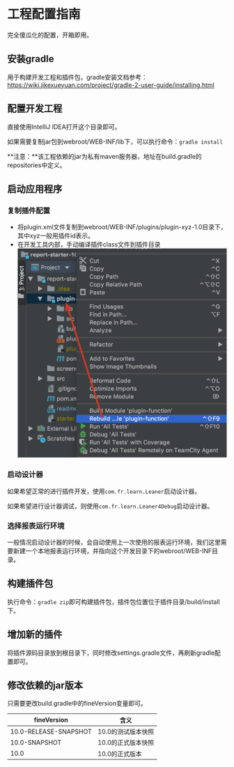 # 工程配置指南

完全傻瓜化的配置，开箱即用。

## 安装gradle
用于构建开发工程和插件包，gradle安装文档参考：https://wiki.jikexueyuan.com/project/gradle-2-user-guide/installing.html

## 配置开发工程
直接使用IntelliJ IDEA打开这个目录即可。

如果需要复制jar包到webroot/WEB-INF/lib下，可以执行命令：```gradle install```

**注意：**该工程依赖的jar为私有maven服务器，地址在build.gradle的repositories中定义。

## 启动应用程序

### 复制插件配置

* 将plugin.xml文件复制到webroot/WEB-INF/plugins/plugin-xyz-1.0目录下，其中xyz一般用插件id表示。
* 在开发工具内部，手动编译插件class文件到插件目录
![compile](screenshots/compile.png)

### 启动设计器
如果希望正常的进行插件开发，使用```com.fr.learn.Leaner```启动设计器。

如果希望进行设计器调试，则使用```com.fr.learn.Leaner4Debug```启动设计器。

### 选择报表运行环境
一般情况启动设计器的时候，会自动使用上一次使用的报表运行环境，我们这里需要新建一个本地报表运行环境，并指向这个开发目录下的webroot/WEB-INF目录。

## 构建插件包
执行命令：```gradle zip```即可构建插件包，插件包位置位于插件目录/build/install下。

## 增加新的插件
将插件源码目录放到根目录下，同时修改settings.gradle文件，再刷新gradle配置即可。

## 修改依赖的jar版本
只需要更改build.gradle中的fineVersion变量即可。

|fineVersion|含义|
|--------------|----|
|10.0-RELEASE-SNAPSHOT|10.0的测试版本快照|
|10.0-SNAPSHOT|10.0的正式版本快照|
|10.0|10.0的正式版本|